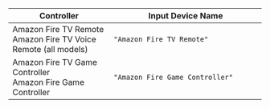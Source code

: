 <table class="grid">
   <colgroup>
      <col width="40%" />
      <col width="60%" />
   </colgroup>
  <thead>
    <tr>
      <th>Controller</th>
      <th>Input Device Name</th>
    </tr>
  </thead>
  <tbody>
    <tr>
      <td>Amazon Fire TV Remote <br /> Amazon Fire TV Voice Remote (all models)</td>
      <td><code>"Amazon Fire TV Remote"</code></td>
    </tr>
    <tr>
      <td>Amazon Fire TV Game Controller <br /> Amazon Fire Game Controller</td>
      <td><code>"Amazon Fire Game Controller"</code></td>
    </tr>
  </tbody>
</table>